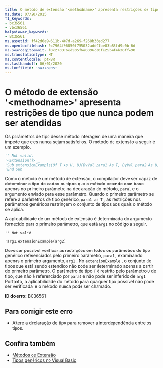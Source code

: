 ```yaml
---
title: O método de extensão '<methodname>' apresenta restrições de tipo que nunca podem ser atendidas
ms.date: 07/20/2015
f1_keywords:
- bc36561
- vbc36561
helpviewer_keywords:
- BC36561
ms.assetid: ff42d6e9-611b-407d-a269-f268b36ed277
ms.openlocfilehash: 0c7964f96850f755032add91be83b85fd9c0bf6d
ms.sourcegitcommit: f8c270376ed905f6a8896ce0fe25b4f4b38ff498
ms.translationtype: MT
ms.contentlocale: pt-BR
ms.lasthandoff: 06/04/2020
ms.locfileid: "84378205"
---
```

# <a name="extension-method-methodname-has-type-constraints-that-can-never-be-satisfied"></a>O método de extensão '\<methodname>' apresenta restrições de tipo que nunca podem ser atendidas
Os parâmetros de tipo desse método interagem de uma maneira que impede que eles nunca sejam satisfeitos. O método de extensão a seguir é um exemplo.  
  
```vb  
'' Not valid.  
'<Extension()> _  
'Sub extensionExample(Of T As U, U)(ByVal para1 As T, ByVal para2 As U)  
'End Sub  
```  
  
 Como o método é um método de extensão, o compilador deve ser capaz de determinar o tipo de dados ou tipos que o método estende com base apenas no primeiro parâmetro na declaração do método, `para1` e o argumento enviado para esse parâmetro. Quando o primeiro parâmetro se refere a parâmetros de tipo genérico, `para1 as T` , as restrições nos parâmetros genéricos restringem o conjunto de tipos aos quais o método se aplica.  
  
 A aplicabilidade de um método de extensão é determinada do argumento fornecido para o primeiro parâmetro, que está `arg1` no código a seguir.  
  
 `'' Not valid.`  
  
 `'arg1.extensionExample(arg2)`  
  
 Deve ser possível verificar as restrições em todos os parâmetros de tipo genérico referenciados pelo primeiro parâmetro, `para1` , examinando apenas o primeiro argumento, `arg1` . No `extensionExample` , o conjunto de tipos que está sendo estendido não pode ser determinado apenas a partir do primeiro parâmetro. O parâmetro de tipo `T` é restrito pelo parâmetro `U` de tipo, que não é referenciado por `para1` e não pode ser inferido de `arg1` . Portanto, a aplicabilidade do método para qualquer tipo possível não pode ser verificada, e o método nunca pode ser chamado.  
  
 **ID do erro:** BC36561  
  
## <a name="to-correct-this-error"></a>Para corrigir este erro  
  
- Altere a declaração de tipo para remover a interdependência entre os tipos.  
  
## <a name="see-also"></a>Confira também

- [Métodos de Extensão](../programming-guide/language-features/procedures/extension-methods.md)
- [Tipos genéricos no Visual Basic](../programming-guide/language-features/data-types/generic-types.md)

